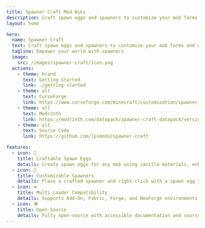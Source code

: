 ```yaml
---
title: Spawner Craft Mod Wiki
description: Craft spawn eggs and spawners to customize your mob farms and gameplay.
layout: home

hero:
  name: Spawner Craft
  text: Craft spawn eggs and spawners to customize your mob farms and gameplay.
  tagline: Empower your world with spawners
  image:
    src: /images/spawner-craft/icon.png
  actions:
    - theme: brand
      text: Getting Started
      link: ./getting-started
    - theme: alt
      text: CurseForge
      link: https://www.curseforge.com/minecraft/customization/spawner-craft-datapack
    - theme: alt
      text: Modrinth
      link: https://modrinth.com/datapack/spawner-craft-datapack/versions
    - theme: alt
      text: Source Code
      link: https://github.com/lpsmods/spawner-craft

features:
  - icon: 🧪
    title: Craftable Spawn Eggs
    details: Create spawn eggs for any mob using vanilla materials, enhancing accessibility.
  - icon: 🔄
    title: Customizable Spawners
    details: Place a crafted spawner and right-click with a spawn egg to set the mob type.
  - icon: ⚙️
    title: Multi-Loader Compatibility
    details: Supports Add-On, Fabric, Forge, and NeoForge environments.
  - icon: 🛠️
    title: Open-Source
    details: Fully open-source with accessible documentation and source code.
---
```

